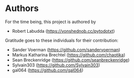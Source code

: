 # Authors

For the time being, this project is authored by

 - Robert Labudda (https://vonshednob.cc/pytodotxt)

Gratitude goes to these individuals for their contribution:

 - Sander Voerman (https://github.com/sandervoerman)
 - Markus Katharina Brechtel (https://github.com/chaotika)
 - Sean Breckenridge (https://github.com/seanbreckenridge)
 - Sylvain303 (https://github.com/Sylvain303)
 - gal064 (https://github.com/gal064)

